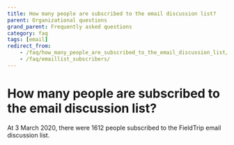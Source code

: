 ```yaml
---
title: How many people are subscribed to the email discussion list?
parent: Organizational questions
grand_parent: Frequently asked questions
category: faq
tags: [email]
redirect_from:
    - /faq/how_many_people_are_subscribed_to_the_email_discussion_list/
    - /faq/emaillist_subscribers/
---
```


# How many people are subscribed to the email discussion list?

At 3 March 2020, there were 1612 people subscribed to the FieldTrip email discussion list.

